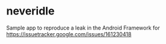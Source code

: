 # neveridle

Sample app to reproduce a leak in the Android Framework for https://issuetracker.google.com/issues/161230418

